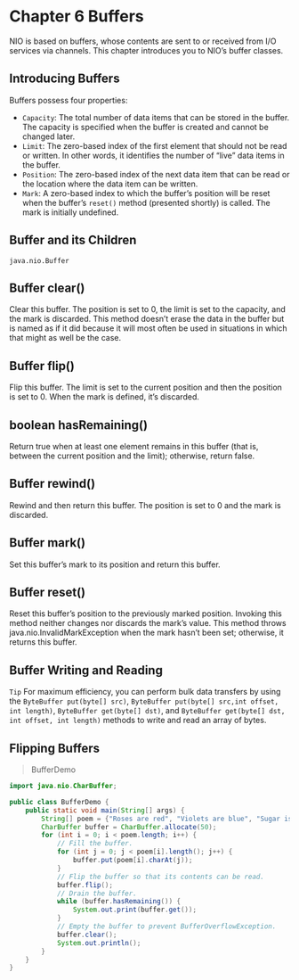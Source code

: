 # Chapter 6 Buffers

NIO is based on buffers, whose contents are sent to or received from I/O
services via channels. This chapter introduces you to NIO’s buffer classes.

## Introducing Buffers

Buffers possess four properties:

- `Capacity`: The total number of data items that can be stored in the buffer. The capacity is specified when the buffer is created and cannot be changed later.
- `Limit`: The zero-based index of the first element that should not be read or written. In other words, it identifies the number of “live” data items in the buffer.
- `Position`: The zero-based index of the next data item that can be read or the location where the data item can be written.
- `Mark`: A zero-based index to which the buffer’s position will be reset when the buffer’s `reset()` method (presented shortly) is called. The mark is initially undefined.

## Buffer and its Children

`java.nio.Buffer`

## Buffer clear()

Clear this buffer. The position is set to 0, the limit is set to
the capacity, and the mark is discarded. This method
doesn’t erase the data in the buffer but is named as if it did
because it will most often be used in situations in which
that might as well be the case.

## Buffer flip()

Flip this buffer. The limit is set to the current position and
then the position is set to 0. When the mark is defined, it’s
discarded.

## boolean hasRemaining()

Return true when at least one element remains in this
buffer (that is, between the current position and the limit);
otherwise, return false.

## Buffer rewind()

Rewind and then return this buffer. The position is set to 0
and the mark is discarded.

## Buffer mark()

Set this buffer’s mark to its position and return this buffer.

## Buffer reset()

Reset this buffer’s position to the previously marked
position. Invoking this method neither changes nor
discards the mark’s value. This method throws
java.nio.InvalidMarkException when the mark hasn’t
been set; otherwise, it returns this buffer.

## Buffer Writing and Reading

`Tip` For maximum efficiency, you can perform bulk data transfers by using
the `ByteBuffer put(byte[] src)`, `ByteBuffer put(byte[] src,int offset, int length)`, `ByteBuffer get(byte[] dst)`, and
`ByteBuffer get(byte[] dst, int offset, int length)` methods to write and read an array of bytes.

## Flipping Buffers

> BufferDemo

```java
import java.nio.CharBuffer;

public class BufferDemo {
    public static void main(String[] args) {
        String[] poem = {"Roses are red", "Violets are blue", "Sugar is sweet", "And so are you."};
        CharBuffer buffer = CharBuffer.allocate(50);
        for (int i = 0; i < poem.length; i++) {
            // Fill the buffer.
            for (int j = 0; j < poem[i].length(); j++) {
                buffer.put(poem[i].charAt(j));
            }
            // Flip the buffer so that its contents can be read.
            buffer.flip();
            // Drain the buffer.
            while (buffer.hasRemaining()) {
                System.out.print(buffer.get());
            }
            // Empty the buffer to prevent BufferOverflowException.
            buffer.clear();
            System.out.println();
        }
    }
}
```